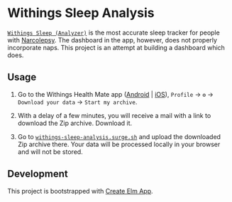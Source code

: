 # Withings Sleep Analysis

[`Withings Sleep (Analyzer)`](https://www.withings.com/nl/en/sleep-analyzer) is the most accurate sleep tracker for people with [Narcolepsy](https://www.nhs.uk/conditions/narcolepsy/). The dashboard in the app, however, does not properly incorporate naps. This project is an attempt at building a dashboard which does.

## Usage

1. Go to the Withings Health Mate app ([Android](https://play.google.com/store/apps/details?id=com.withings.wiscale2) | [iOS](https://apps.apple.com/us/app/withings-health-mate/id542701020)), `Profile` → `⚙` → `Download your data` → `Start my archive`.

2. With a delay of a few minutes, you will receive a mail with a link to download the Zip archive. Download it.

3. Go to [`withings-sleep-analysis.surge.sh`](https://withings-sleep-analysis.surge.sh) and upload the downloaded Zip archive there. Your data will be processed locally in your browser and will not be stored.

## Development

This project is bootstrapped with [Create Elm App](https://github.com/halfzebra/create-elm-app).
